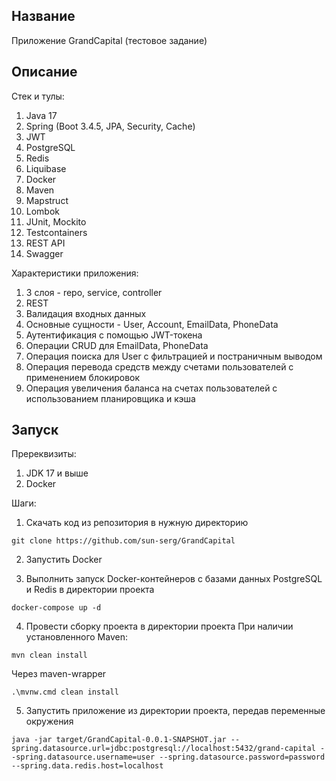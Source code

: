 ## Название
Приложение GrandCapital (тестовое задание)
## Описание
Стек и тулы:
1. Java 17
2. Spring (Boot 3.4.5, JPA, Security, Cache)
3. JWT
4. PostgreSQL
5. Redis
6. Liquibase
7. Docker
8. Maven
9. Mapstruct
10. Lombok
11. JUnit, Mockito
12. Testcontainers
13. REST API
14. Swagger

Характеристики приложения:
1. 3 слоя - repo, service, controller
2. REST
3. Валидация входных данных
4. Основные сущности - User, Account, EmailData, PhoneData
5. Аутентификация с помощью JWT-токена
6. Операции CRUD для EmailData, PhoneData
7. Операция поиска для User с фильтрацией и постраничным выводом
8. Операция перевода средств между счетами пользователей с применением блокировок
9. Операция увеличения баланса на счетах пользователей с использованием планировщика и кэша

## Запуск
Пререквизиты:

1. JDK 17 и выше
2. Docker

Шаги:
1. Скачать код из репозитория в нужную директорию
```
git clone https://github.com/sun-serg/GrandCapital
```

2. Запустить Docker

3. Выполнить запуск Docker-контейнеров с базами данных PostgreSQL и Redis в директории проекта
```
docker-compose up -d 
```

4. Провести сборку проекта в директории проекта
При наличии установленного Maven:
```
mvn clean install
```
Через maven-wrapper
```
.\mvnw.cmd clean install
```

5. Запустить приложение из директории проекта, передав переменные окружения
```
java -jar target/GrandCapital-0.0.1-SNAPSHOT.jar --spring.datasource.url=jdbc:postgresql://localhost:5432/grand-capital --spring.datasource.username=user --spring.datasource.password=password --spring.data.redis.host=localhost
```


